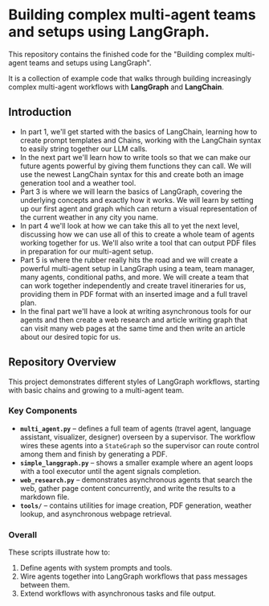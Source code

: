 # Building complex multi-agent teams and setups using LangGraph.

This repository contains the finished code for the "Building complex multi-agent teams and setups using LangGraph".

It is a collection of example code that walks through building increasingly complex multi-agent workflows with **LangGraph** and **LangChain**.


## Introduction



- In part 1, we'll get started with the basics of LangChain, learning how to create prompt templates and Chains, working with the LangChain syntax to easily string together our LLM calls.
- In the next part we'll learn how to write tools so that we can make our future agents powerful by giving them functions they can call. We will use the newest LangChain syntax for this and create both an image generation tool and a weather tool.
- Part 3 is where we will learn the basics of LangGraph, covering the underlying concepts and exactly how it works. We will learn by setting up our first agent and graph which can return a visual representation of the current weather in any city you name.
- In part 4 we'll look at how we can take this all to yet the next level, discussing how we can use all of this to create a whole team of agents working together for us. We'll also write a tool that can output PDF files in preparation for our multi-agent setup.
- Part 5 is where the rubber really hits the road and we will create a powerful multi-agent setup in LangGraph using a team, team manager, many agents, conditional paths, and more. We will create a team that can work together independently and create travel itineraries for us, providing them in PDF format with an inserted image and a full travel plan.
- In the final part we'll have a look at writing asynchronous tools for our agents and then create a web research and article writing graph that can visit many web pages at the same time and then write an article about our desired topic for us.

## Repository Overview

This project demonstrates different styles of LangGraph workflows, starting with basic chains and growing to a multi-agent team.

### Key Components

- **`multi_agent.py`** – defines a full team of agents (travel agent, language assistant, visualizer, designer) overseen by a supervisor. The workflow wires these agents into a `StateGraph` so the supervisor can route control among them and finish by generating a PDF.
- **`simple_langgraph.py`** – shows a smaller example where an agent loops with a tool executor until the agent signals completion.
- **`web_research.py`** – demonstrates asynchronous agents that search the web, gather page content concurrently, and write the results to a markdown file.
- **`tools/`** – contains utilities for image creation, PDF generation, weather lookup, and asynchronous webpage retrieval.

### Overall

These scripts illustrate how to:
1. Define agents with system prompts and tools.
2. Wire agents together into LangGraph workflows that pass messages between them.
3. Extend workflows with asynchronous tasks and file output.


